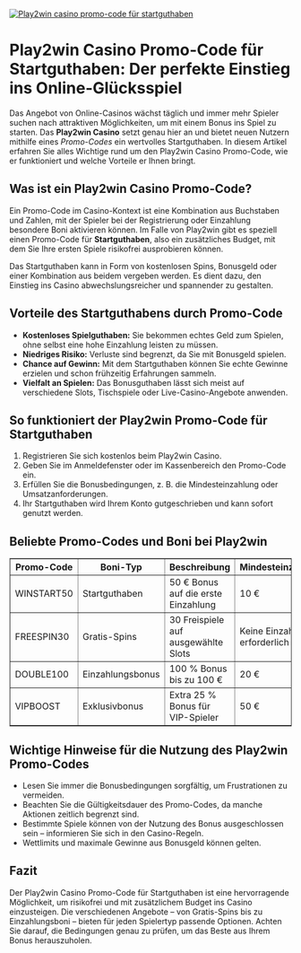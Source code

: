 [![Play2win casino promo-code für startguthaben](https://123-caf.pages.dev/gitsignup.png)](https://vrmoo.ru/Bt82HjjY)

<h1>Play2win Casino Promo-Code für Startguthaben: Der perfekte Einstieg ins Online-Glücksspiel</h1>  <p>Das Angebot von Online-Casinos wächst täglich und immer mehr Spieler suchen nach attraktiven Möglichkeiten, um mit einem Bonus ins Spiel zu starten. Das <strong>Play2win Casino</strong> setzt genau hier an und bietet neuen Nutzern mithilfe eines <em>Promo-Codes</em> ein wertvolles Startguthaben. In diesem Artikel erfahren Sie alles Wichtige rund um den Play2win Casino Promo-Code, wie er funktioniert und welche Vorteile er Ihnen bringt.</p>  <h2>Was ist ein Play2win Casino Promo-Code?</h2>  <p>Ein Promo-Code im Casino-Kontext ist eine Kombination aus Buchstaben und Zahlen, mit der Spieler bei der Registrierung oder Einzahlung besondere Boni aktivieren können. Im Falle von Play2win gibt es speziell einen Promo-Code für <strong>Startguthaben</strong>, also ein zusätzliches Budget, mit dem Sie Ihre ersten Spiele risikofrei ausprobieren können.</p>  <p>Das Startguthaben kann in Form von kostenlosen Spins, Bonusgeld oder einer Kombination aus beidem vergeben werden. Es dient dazu, den Einstieg ins Casino abwechslungsreicher und spannender zu gestalten.</p>  <h2>Vorteile des Startguthabens durch Promo-Code</h2>  <ul>   <li><strong>Kostenloses Spielguthaben:</strong> Sie bekommen echtes Geld zum Spielen, ohne selbst eine hohe Einzahlung leisten zu müssen.</li>   <li><strong>Niedriges Risiko:</strong> Verluste sind begrenzt, da Sie mit Bonusgeld spielen.</li>   <li><strong>Chance auf Gewinn:</strong> Mit dem Startguthaben können Sie echte Gewinne erzielen und schon frühzeitig Erfahrungen sammeln.</li>   <li><strong>Vielfalt an Spielen:</strong> Das Bonusguthaben lässt sich meist auf verschiedene Slots, Tischspiele oder Live-Casino-Angebote anwenden.</li> </ul>  <h2>So funktioniert der Play2win Promo-Code für Startguthaben</h2>  <ol>   <li>Registrieren Sie sich kostenlos beim Play2win Casino.</li>   <li>Geben Sie im Anmeldefenster oder im Kassenbereich den Promo-Code ein.</li>   <li>Erfüllen Sie die Bonusbedingungen, z. B. die Mindesteinzahlung oder Umsatzanforderungen.</li>   <li>Ihr Startguthaben wird Ihrem Konto gutgeschrieben und kann sofort genutzt werden.</li> </ol>  <h2>Beliebte Promo-Codes und Boni bei Play2win</h2>  <table border="1" cellpadding="8" cellspacing="0" style="border-collapse: collapse; width: 100%; max-width: 600px;">   <thead>     <tr>       <th>Promo-Code</th>       <th>Boni-Typ</th>       <th>Beschreibung</th>       <th>Mindesteinzahlung</th>       <th>Umsatzanforderung</th>     </tr>   </thead>   <tbody>     <tr>       <td>WINSTART50</td>       <td>Startguthaben</td>       <td>50 € Bonus auf die erste Einzahlung</td>       <td>10 €</td>       <td>30x Bonusbetrag</td>     </tr>     <tr>       <td>FREESPIN30</td>       <td>Gratis-Spins</td>       <td>30 Freispiele auf ausgewählte Slots</td>       <td>Keine Einzahlung erforderlich</td>       <td>35x Gewinne aus Spins</td>     </tr>     <tr>       <td>DOUBLE100</td>       <td>Einzahlungsbonus</td>       <td>100 % Bonus bis zu 100 €</td>       <td>20 €</td>       <td>40x Bonusbetrag</td>     </tr>     <tr>       <td>VIPBOOST</td>       <td>Exklusivbonus</td>       <td>Extra 25 % Bonus für VIP-Spieler</td>       <td>50 €</td>       <td>25x Bonusbetrag</td>     </tr>   </tbody> </table>  <h2>Wichtige Hinweise für die Nutzung des Play2win Promo-Codes</h2>  <ul>   <li>Lesen Sie immer die Bonusbedingungen sorgfältig, um Frustrationen zu vermeiden.</li>   <li>Beachten Sie die Gültigkeitsdauer des Promo-Codes, da manche Aktionen zeitlich begrenzt sind.</li>   <li>Bestimmte Spiele können von der Nutzung des Bonus ausgeschlossen sein – informieren Sie sich in den Casino-Regeln.</li>   <li>Wettlimits und maximale Gewinne aus Bonusgeld können gelten.</li> </ul>  <h2>Fazit</h2>  <p>Der Play2win Casino Promo-Code für Startguthaben ist eine hervorragende Möglichkeit, um risikofrei und mit zusätzlichem Budget ins Casino einzusteigen. Die verschiedenen Angebote – von Gratis-Spins bis zu Einzahlungsboni – bieten für jeden Spielertyp passende Optionen. Achten Sie darauf, die Bedingungen genau zu prüfen, um das Beste aus Ihrem Bonus herauszuholen.</p>